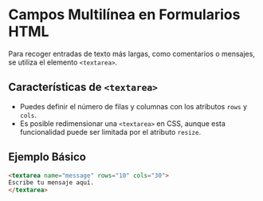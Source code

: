 # Campos Multilínea en Formularios HTML

Para recoger entradas de texto más largas, como comentarios o mensajes, se utiliza el elemento `<textarea>`.

## Características de `<textarea>`
- Puedes definir el número de filas y columnas con los atributos `rows` y `cols`.
- Es posible redimensionar una `<textarea>` en CSS, aunque esta funcionalidad puede ser limitada por el atributo `resize`.

## Ejemplo Básico
```html
<textarea name="message" rows="10" cols="30">
Escribe tu mensaje aquí.
</textarea>


